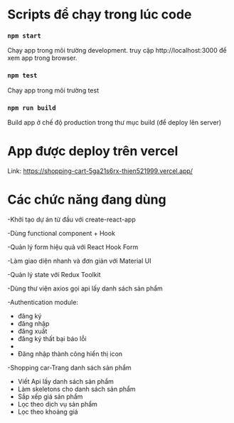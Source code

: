 # Scripts để chạy trong lúc code

### `npm start`

Chạy app trong môi trường development.
truy cập http://localhost:3000 để xem app trong browser.

### `npm test`

Chạy app trong môi trường test

### `npm run build`

Build app ở chế độ production trong thư mục build (để deploy lên server)

# App được deploy trên vercel
Link: https://shopping-cart-5ga21s6rx-thien521999.vercel.app/

# Các chức năng đang dùng

-Khởi tạo dự án từ đầu với create-react-app

-Dùng functional component + Hook

-Quản lý form hiệu quả với React Hook Form

-Làm giao diện nhanh và đơn giản với Material UI

-Quản lý state với Redux Toolkit

-Dùng thư viện axios gọi api lấy danh sách sản phẩm

-Authentication module: 
<ul>
  <li>đăng ký</li>
  <li>đăng nhập</li>
  <li>đăng xuất</li>
  <li>đăng ký thất bại báo lỗi<li/>
  <li>Đăng nhập thành công hiển thị icon</li>
</ul>

-Shopping car-Trang danh sách sản phẩm

<ul>
  <li>Viết Api lấy danh sách sản phẩm</li>
  <li>Làm skeletons cho danh sách sản phẩm</li>
  <li>Sắp xếp giá sản phẩm</li>
  <li>Lọc theo dịch vụ sản phẩm</li>
  <li>Lọc theo khoảng giá</li>
</ul>

